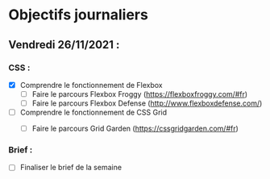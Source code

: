# Objectifs journaliers

## Vendredi 26/11/2021 :

### CSS :

* [X] Comprendre le fonctionnement de Flexbox
  * [ ] Faire le parcours Flexbox Froggy (https://flexboxfroggy.com/#fr)
  * [ ] Faire le parcours Flexbox Defense (http://www.flexboxdefense.com/)
* [ ] Comprendre le fonctionnement de CSS Grid
  * [ ] Faire le parcours Grid Garden (https://cssgridgarden.com/#fr)


### Brief :

* [ ] Finaliser le brief de la semaine
